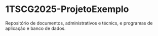 # 1TSCG2025-ProjetoExemplo
Repositório de documentos, administrativos e técnics, e programas de aplicação e banco de dados.
